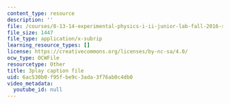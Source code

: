 ```yaml
---
content_type: resource
description: ''
file: /courses/8-13-14-experimental-physics-i-ii-junior-lab-fall-2016-spring-2017/6ac530b0f95fbe9c3ada3f76ab0c4db0_uyZkD_6fd9c.srt
file_size: 1447
file_type: application/x-subrip
learning_resource_types: []
license: https://creativecommons.org/licenses/by-nc-sa/4.0/
ocw_type: OCWFile
resourcetype: Other
title: 3play caption file
uid: 6ac530b0-f95f-be9c-3ada-3f76ab0c4db0
video_metadata:
  youtube_id: null
---
```


